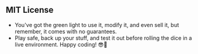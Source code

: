 ## MIT License

- You've got the green light to use it, modify it, and even sell it, but remember, it comes with no guarantees.
- Play safe, back up your stuff, and test it out before rolling the dice in a live environment. Happy coding! 😎🚀

